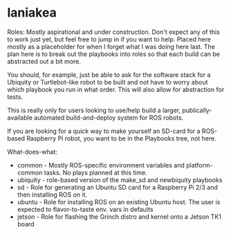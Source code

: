 # laniakea

Roles: Mostly aspirational and under construction. Don't expect any of this to work just yet, but feel free to jump in if you want to help. 
Placed here mostly as a placeholder for when I forget what I was doing here last. 
 The plan here is to break out the playbooks into roles so that each build can be abstracted out a bit more. 

You should, for example, just be able to ask for the software stack for a Ubiquity or Turtlebot-like robot to be built and not have to worry about which playbook you run in what order. This will also allow for abstraction for tests. 

This is really only for users looking to use/help build a larger, publically-available automated build-and-deploy system for ROS robots. 

If you are looking for a quick way to make yourself an SD-card for a ROS-based Raspberry Pi robot, you want to be in the Playbooks tree, not here. 

What-does-what:

- common - Mostly ROS-specific environment variables and platform-common tasks. No plays planned at this time.
- ubiquity - role-based version of the make_sd and newbiquity playbooks
- sd - Role for generating an Ubuntu SD card for a Raspberry Pi 2/3 and then installing ROS on it.
- ubuntu - Role for installing ROS on an existing Ubuntu host. The user is expected to flavor-to-taste env. vars in defaults
- jetson - Role for flashing the Grinch distro and kernel onto a Jetson TK1 board

